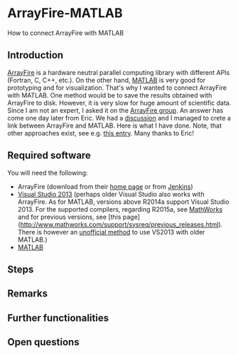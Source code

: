 # ArrayFire-MATLAB
How to connect ArrayFire with MATLAB

## Introduction
[ArrayFire](http://arrayfire.com/) is a hardware neutral parallel computing library with different APIs (Fortran, C, C++, etc.). On the other hand, [MATLAB](http://www.mathworks.com/) is very good for prototyping and for visualization. That's why I wanted to connect ArrayFire with MATLAB. One method would be to save the results obtained with ArrayFire to disk. However, it is very slow for huge amount of scientific data. Since I am not an expert, I asked it on the [ArrayFire group](https://groups.google.com/forum/#!forum/arrayfire-users). An answer has come one day later from Eric. We had a [discussion](https://groups.google.com/forum/#!topic/arrayfire-users/ZrOtYG4DMbo) and I managed to crete a link between ArrayFire and MATLAB. Here is what I have done. Note, that other approaches exist, see e.g. [this entry](https://groups.google.com/forum/#!topic/arrayfire-users/pfiw67fbEOc). Many thanks to Eric!

## Required software
You will need the following:
* ArrayFire (download from their [home page](http://arrayfire.com/login/?redirect_to=http%3A%2F%2Farrayfire.com%2Fdownload) or from [Jenkins](http://ci.arrayfire.org/view/ArrayFire%20-%20Windows/))
* [Visual Studio 2013](https://www.visualstudio.com/) (perhaps older Visual Studio also works with ArrayFire. As for MATLAB, versions above R2014a support Visual Studio 2013. For the supported compilers, regarding R2015a, see [MathWorks](http://www.mathworks.com/support/compilers/R2015a/index.html) and for previous versions, see [this page] (http://www.mathworks.com/support/sysreq/previous_releases.html). There is however an [unofficial method](http://www.mathworks.com/matlabcentral/fileexchange/44408-matlab-mex-support-for-visual-studio-2013--and-mbuild-?s_tid=srchtitle) to use VS2013 with older MATLAB.)
* [MATLAB](http://www.mathworks.com/products/matlab/)

## Steps


## Remarks


## Further functionalities


## Open questions
